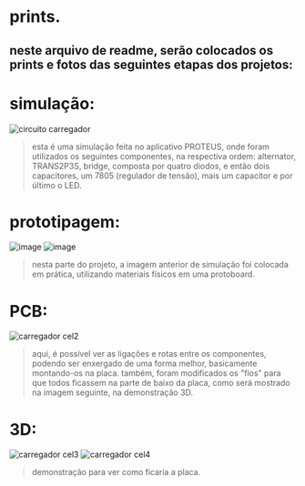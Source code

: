 # prints.

## neste arquivo de readme, serão colocados os prints e fotos das seguintes etapas dos projetos:

# simulação:

![circuito carregador](https://github.com/annaclarabragato/sistemasembarcados/assets/125417531/cd658170-2dd7-495e-9721-fc6781c0e537)


> esta é uma simulação feita no aplicativo PROTEUS, onde foram utilizados os seguintes componentes, na respectiva ordem: alternator, TRANS2P3S, bridge, composta por quatro diodos, e então dois capacitores, um 7805 (regulador de tensão), mais um capacitor e por último o LED.

# prototipagem:

![image](https://github.com/annaclarabragato/sistemasembarcados/assets/125417531/9cba5a90-8ca8-45cf-aed0-8942bec5b2d3)
![image](https://github.com/annaclarabragato/sistemasembarcados/assets/125417531/73e5d065-cbc0-4b1c-ab8d-41e026265f5b)


> nesta parte do projeto, a imagem anterior de simulação foi colocada em prática, utilizando materiais físicos em uma protoboard.

# PCB:

![carregador cel2](https://github.com/annaclarabragato/sistemasembarcados/assets/125417531/836feaeb-880c-40fc-9042-86e200caedab)


> aqui, é possível ver as ligações e rotas entre os componentes, podendo ser enxergado de uma forma melhor, basicamente montando-os na placa. também, foram modificados os "fios" para que todos ficassem na parte de baixo da placa, como será mostrado na imagem seguinte, na demonstração 3D.

# 3D:

![carregador cel3](https://github.com/annaclarabragato/sistemasembarcados/assets/125417531/4c738e4a-4fb5-4f74-819c-b47820137528)
![carregador cel4](https://github.com/annaclarabragato/sistemasembarcados/assets/125417531/87a10010-2036-446f-9586-70e51340a2ab)


> demonstração para ver como ficaria a placa.
